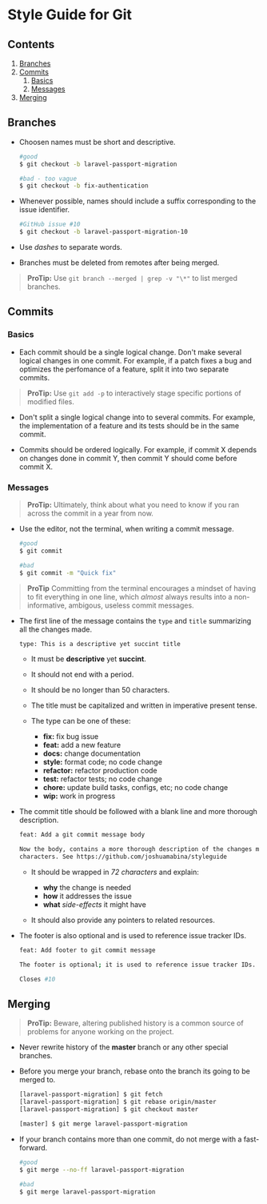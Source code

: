 # Style Guide for Git

## Contents

1. [Branches](#branches)
2. [Commits](#commits)
	1. [Basics](#commits-basics)
	2. [Messages](#commits-messages)
3. [Merging](#merging)

<div id="branches"></div>

## Branches

- Choosen names must be short and descriptive.
	```bash
	#good
	$ git checkout -b laravel-passport-migration

	#bad - too vague
	$ git checkout -b fix-authentication
	```

- Whenever possible, names should include a suffix corresponding to the issue identifier.
	```bash
	#GitHub issue #10
	$ git checkout -b laravel-passport-migration-10
	```

- Use *dashes* to separate words.

- Branches must be deleted from remotes after being merged.

> **ProTip:** Use `git branch --merged | grep -v "\*"` to list merged branches.

<div id="commits"></div>

## Commits

<div id="commits-basics"></div>

### Basics

- Each commit should be a single logical change. Don't make several logical changes in one commit. For example, if a patch fixes a bug and optimizes the perfomance of a feature, split it into two separate commits.

> **ProTip:** Use `git add -p` to interactively stage specific portions of modified files.

- Don't split a single logical change into to several commits. For example, the implementation of a feature and its tests should be in the same commit.

- Commits should be ordered logically. For example, if commit X depends on changes done in commit Y, then commit Y should come before commit X.

<div id="commits-messages"></div>

### Messages

> **ProTip:** Ultimately, think about what you need to know if you ran across the commit in a year from now.

- Use the editor, not the terminal, when writing a commit message.

	```bash
	#good
	$ git commit

	#bad
	$ git commit -m "Quick fix"
	```
> **ProTip** Committing from the terminal encourages a mindset of having to fit everything in one line,
> which *almost* always results into a non-informative, ambigous, useless commit messages.

- The first line of the message contains the `type` and `title` summarizing all the changes made.

	```bash
	type: This is a descriptive yet succint title
	```

	- It must be **descriptive** yet **succint**.

	- It should not end with a period.

	- It should be no longer than 50 characters.

	- The title must be capitalized and written in imperative present tense.

	- The type can be one of these:

		- **fix:** fix bug issue
		- **feat:** add a new feature
		- **docs:** change documentation
		- **style:** format code; no code change
		- **refactor:** refactor production code
		- **test:** refactor tests; no code change
		- **chore:** update build tasks, configs, etc; no code change
		- **wip:** work in progress

- The commit title should be followed with a blank line and more thorough description.

	```bash
	feat: Add a git commit message body

	Now the body, contains a more thorough description of the changes made wrapped in 72
	characters. See https://github.com/joshuamabina/styleguide
	```
	- It should be wrapped in *72 characters* and explain:

		- **why** the change is needed
		- **how** it addresses the issue
		- **what** *side-effects* it might have

	- It should also provide any pointers to related resources.

- The footer is also optional and is used to reference issue tracker IDs.

	```bash
	feat: Add footer to git commit message

	The footer is optional; it is used to reference issue tracker IDs.

	Closes #10
	```

<div id="merging"></div>

## Merging

> **ProTip:** Beware, altering published history is a common source of problems for anyone working on the project.

- Never rewrite history of the **master** branch or any other special branches.

- Before you merge your branch, rebase onto the branch its going to be merged to.

	```bash
	[laravel-passport-migration] $ git fetch
	[laravel-passport-migration] $ git rebase origin/master
	[laravel-passport-migration] $ git checkout master

	[master] $ git merge laravel-passport-migration
	```

- If your branch contains more than one commit, do not merge with a fast-forward.
	```bash
	#good
	$ git merge --no-ff laravel-passport-migration

	#bad
	$ git merge laravel-passport-migration
	```

